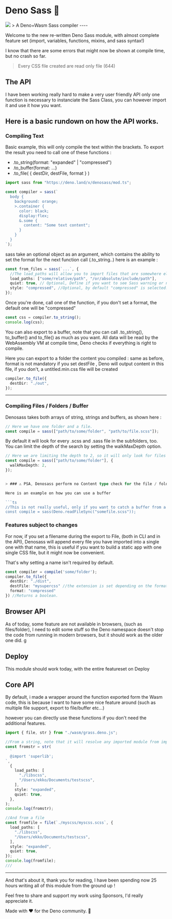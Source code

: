 # Deno Sass 🦕

<img src="https://github.com/hironichu/denosass/raw/main/assets/DenoGrass.jpg" height="auto">
> A Deno+Wasm Sass compiler
----

Welcome to the new re-written Deno Sass module, with almost complete feature set
(import, variables, functions, mixins, and sass syntax!)

I know that there are some errors that might now be shown at compile time, but
no crash so far.

> Every CSS file created are read only file (644)

## The API

I have been working really hard to make a very user friendly API only one
function is necessary to instanciate the Sass Class, you can however import it
and use it how you want.

## Here is a basic rundown on how the API works.

### Compiling Text

Basic example, this will only compile the text within the brackets. To export
the result you need to call one of these functions :

- .to_string(format: "expanded" | "compressed")
- .to_buffer(format: ...)
- .to_file( { destDir, destFile, format } )

```ts
import sass from "https://deno.land/x/denosass/mod.ts";

const compiler = sass(`
  body {
    background: orange;
    >.container {
      color: black;
      display:flex;
      &.some {
        content: "Some text content";
      }
    }
  }
`);
```

sass take an optional object as an argument, which contains the ability to set
the format for the next function call (.to_string..) here is an example :

```ts
const from_files = sass(`...`, {
  //The load_paths will allow you to import files that are somewhere else in your system, note that this feature is still unstable !
  load_paths: ["some/relative/path", "/or/absolute/include/path"],
  quiet: true, // Optional, Define if you want to see Sass warning or not.
  style: "compressed", //Optional, by default "compressed" is selected.
});
```

Once you're done, call one of the function, if you don't set a format, the
default one will be "compressed"

```ts
const css = compiler.to_string();
console.log(css);
```

You can also export to a buffer, note that you can call .to_string(),
to_buffer() and to_file() as much as you want. All data will be read by the
WebAssembly VM at compile time, Deno checks if everything is right to compile.

Here you can export to a folder the content you compiled : same as before,
format is not mandatory if you set destFile , Deno will output content in this
file, if you don't, a untitled.min.css file will be created

```ts
compiler.to_file({
  destDir: "./out",
});
```

---

### Compiling Files / Folders / Buffer

Denosass takes both arrays of string, strings and buffers, as shown here :

```ts
// Here we have one folder and a file.
const compile = sass(["path/to/some/folder", "path/to/file.scss"]);
```

By default it will look for every .scss and .sass file in the subfolders, too. You can limit the depth of the search by setting the walkMaxDepth option.

```ts
// Here we are limiting the depth to 2, so it will only look for files in the folder and its direct subfolders
const compile = sass(["path/to/some/folder"], {
  walkMaxDepth: 2,
});
```

```ts

> ### ⚠️ PSA, Denosass perform no Content type check for the file / folder you use, it's entirely up to you. it will look for .scss and .sass file only, ⚠️

Here is an example on how you can use a buffer

```ts
//This is not really useful, only if you want to catch a buffer from a request without transforming it to a string.
const compile = sass(Deno.readFileSync("somefile.scss"));
```

### Features subject to changes

For now, if you set a filename during the export to File, (both in CLI and in
the API), Denosass will append every file you have imported into a single one
with that name, this is useful if you want to build a static app with one single
CSS file, but it might now be convenient.

That's why setting a name isn't required by default.

```ts
const compiler = compile('some/folder');
compiler.to_file({
  destDir: "./dist",
  destFile: "mysupercss" //the extension is set depending on the format.
  format: "compressed"
}) //Returns a boolean.
```

## Browser API

As of today, some feature are not available in browsers, (such as files/folder),
I need to edit some stuff so the Deno namespace doesn't stop the code from
running in modern browsers, but it should work as the older one did. g

## Deploy

This module should work today, with the entire featureset on Deploy

## Core API

By default, i made a wrapper around the function exported form the Wasm code,
this is because I want to have some nice feature around (such as multiple file
support, export to file/buffer etc...)

however you can directly use these functions if you don't need the additional
features.

```ts
import { file, str } from "./wasm/grass.deno.js";

//From a string, note that it will resolve any imported module from import.meta.url (the current dir of the typescript file being executed.)
const fromstr = str(
  `
  @import 'superlib';
`,
  {
    load_paths: [
      "./libscss",
      "/Users/ekko/Documents/testscss",
    ],
    style: "expanded",
    quiet: true,
  },
);
console.log(fromstr);

//And from a file
const fromfile = file(`./myscss/myscss.scss`, {
  load_paths: [
    "./libscss",
    "/Users/ekko/Documents/testscss",
  ],
  style: "expanded",
  quiet: true,
});
console.log(fromfile);
///
```

---

And that's about it, thank you for reading, I have been spending now 25 hours
writing all of this module from the ground up !

Feel free to share and support my work using Sponsors, I'd really appreciate it.

Made with ❤️ for the Deno community. 🦕

